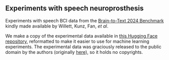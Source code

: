 ## Experiments with speech neuroprosthesis

Experiments with speech BCI data from the [Brain-to-Text 2024 Benchmark](https://eval.ai/web/challenges/challenge-page/2099/overview) kindly made available by Willett, Kunz, Fan, *et al*.

We make a copy of the experimental data available in [this Hugging Face repository](https://huggingface.co/datasets/eminorhan/speech-bci-willett), reformatted to make it easier to use for machine learning experiments. The experimental data was graciously released to the public domain by the authors (originally [here](https://datadryad.org/stash/dataset/doi:10.5061/dryad.x69p8czpq)), so it holds no copyrights.